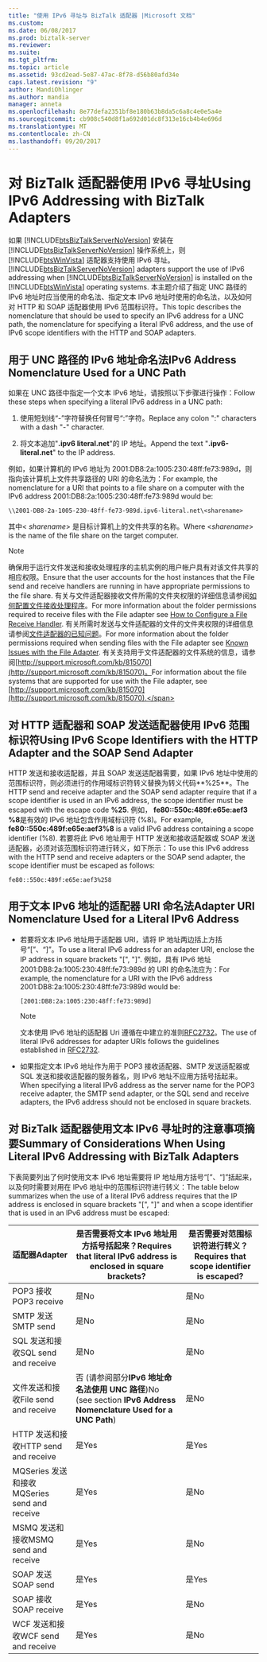 ```yaml
---
title: "使用 IPv6 寻址与 BizTalk 适配器 |Microsoft 文档"
ms.custom: 
ms.date: 06/08/2017
ms.prod: biztalk-server
ms.reviewer: 
ms.suite: 
ms.tgt_pltfrm: 
ms.topic: article
ms.assetid: 93cd2ead-5e87-47ac-8f78-d56b80afd34e
caps.latest.revision: "9"
author: MandiOhlinger
ms.author: mandia
manager: anneta
ms.openlocfilehash: 8e77defa2351bf8e180b63b8da5c6a8c4e0e5a4e
ms.sourcegitcommit: cb908c540d8f1a692d01dc8f313e16cb4b4e696d
ms.translationtype: MT
ms.contentlocale: zh-CN
ms.lasthandoff: 09/20/2017
---
```

# <a name="using-ipv6-addressing-with-biztalk-adapters"></a><span data-ttu-id="6917e-102">对 BizTalk 适配器使用 IPv6 寻址</span><span class="sxs-lookup"><span data-stu-id="6917e-102">Using IPv6 Addressing with BizTalk Adapters</span></span>
<span data-ttu-id="6917e-103">如果 [!INCLUDE[btsBizTalkServerNoVersion](../includes/btsbiztalkservernoversion-md.md)] 安装在 [!INCLUDE[btsBizTalkServerNoVersion](../includes/btsbiztalkservernoversion-md.md)] 操作系统上，则 [!INCLUDE[btsWinVista](../includes/btswinvista-md.md)] 适配器支持使用 IPv6 寻址。</span><span class="sxs-lookup"><span data-stu-id="6917e-103">[!INCLUDE[btsBizTalkServerNoVersion](../includes/btsbiztalkservernoversion-md.md)] adapters support the use of IPv6 addressing when [!INCLUDE[btsBizTalkServerNoVersion](../includes/btsbiztalkservernoversion-md.md)] is installed on the [!INCLUDE[btsWinVista](../includes/btswinvista-md.md)] operating systems.</span></span> <span data-ttu-id="6917e-104">本主题介绍了指定 UNC 路径的 IPv6 地址时应当使用的命名法、指定文本 IPv6 地址时使用的命名法，以及如何对 HTTP 和 SOAP 适配器使用 IPv6 范围标识符。</span><span class="sxs-lookup"><span data-stu-id="6917e-104">This topic describes the nomenclature that should be used to specify an IPv6 address for a UNC path, the nomenclature for specifying a literal IPv6 address, and the use of IPv6 scope identifiers with the HTTP and SOAP adapters.</span></span>  
  
## <a name="ipv6-address-nomenclature-used-for-a-unc-path"></a><span data-ttu-id="6917e-105">用于 UNC 路径的 IPv6 地址命名法</span><span class="sxs-lookup"><span data-stu-id="6917e-105">IPv6 Address Nomenclature Used for a UNC Path</span></span>  
 <span data-ttu-id="6917e-106">如果在 UNC 路径中指定一个文本 IPv6 地址，请按照以下步骤进行操作：</span><span class="sxs-lookup"><span data-stu-id="6917e-106">Follow these steps when specifying a literal IPv6 address in a UNC path:</span></span>  
  
1.  <span data-ttu-id="6917e-107">使用短划线“-”字符替换任何冒号“:”字符。</span><span class="sxs-lookup"><span data-stu-id="6917e-107">Replace any colon ":" characters with a dash "-" character.</span></span>  
  
2.  <span data-ttu-id="6917e-108">将文本追加"**.ipv6 literal.net**"的 IP 地址。</span><span class="sxs-lookup"><span data-stu-id="6917e-108">Append the text "**.ipv6-literal.net**" to the IP address.</span></span>  
  
 <span data-ttu-id="6917e-109">例如，如果计算机的 IPv6 地址为 2001:DB8:2a:1005:230:48ff:fe73:989d，则指向该计算机上文件共享路径的 URI 的命名法为：</span><span class="sxs-lookup"><span data-stu-id="6917e-109">For example, the nomenclature for a URI that points to a file share on a computer with the IPv6 address 2001:DB8:2a:1005:230:48ff:fe73:989d would be:</span></span>  
  
```  
\\2001-DB8-2a-1005-230-48ff-fe73-989d.ipv6-literal.net\<sharename>  
```  
  
 <span data-ttu-id="6917e-110">其中\< *sharename*> 是目标计算机上的文件共享的名称。</span><span class="sxs-lookup"><span data-stu-id="6917e-110">Where \<*sharename*> is the name of the file share on the target computer.</span></span>  
  
> [!NOTE]
>  <span data-ttu-id="6917e-111">确保用于运行文件发送和接收处理程序的主机实例的用户帐户具有对该文件共享的相应权限。</span><span class="sxs-lookup"><span data-stu-id="6917e-111">Ensure that the user accounts for the host instances that the File send and receive handlers are running in have appropriate permissions to the file share.</span></span> <span data-ttu-id="6917e-112">有关与文件适配器接收文件所需的文件夹权限的详细信息请参阅[如何配置文件接收处理程序](http://msdn.microsoft.com/library/68333bb6-d79b-4a82-9742-230f62d535c4)。</span><span class="sxs-lookup"><span data-stu-id="6917e-112">For more information about the folder permissions required to receive files with the File adapter see [How to Configure a File Receive Handler](http://msdn.microsoft.com/library/68333bb6-d79b-4a82-9742-230f62d535c4).</span></span> <span data-ttu-id="6917e-113">有关所需时发送与文件适配器的文件的文件夹权限的详细信息请参阅[文件适配器的已知问题](../core/known-issues-with-the-file-adapter.md)。</span><span class="sxs-lookup"><span data-stu-id="6917e-113">For more information about the folder permissions required when sending files with the File adapter see [Known Issues with the File Adapter](../core/known-issues-with-the-file-adapter.md).</span></span> <span data-ttu-id="6917e-114">有关支持用于文件适配器的文件系统的信息，请参阅[http://support.microsoft.com/kb/815070](http://support.microsoft.com/kb/815070)。</span><span class="sxs-lookup"><span data-stu-id="6917e-114">For information about the file systems that are supported for use with the File adapter, see [http://support.microsoft.com/kb/815070](http://support.microsoft.com/kb/815070).</span></span>  
  
## <a name="using-ipv6-scope-identifiers-with-the-http-adapter-and-the-soap-send-adapter"></a><span data-ttu-id="6917e-115">对 HTTP 适配器和 SOAP 发送适配器使用 IPv6 范围标识符</span><span class="sxs-lookup"><span data-stu-id="6917e-115">Using IPv6 Scope Identifiers with the HTTP Adapter and the SOAP Send Adapter</span></span>  
 <span data-ttu-id="6917e-116">HTTP 发送和接收适配器，并且 SOAP 发送适配器需要，如果 IPv6 地址中使用的范围标识符，则必须进行的作用域标识符转义替换为转义代码**%25**。</span><span class="sxs-lookup"><span data-stu-id="6917e-116">The HTTP send and receive adapter and the SOAP send adapter require that if a scope identifier is used in an IPv6 address, the scope identifier must be escaped with the escape code **%25**.</span></span> <span data-ttu-id="6917e-117">例如， **fe80::550c:489f:e65e:aef3 %8**是有效的 IPv6 地址包含作用域标识符 (%8)。</span><span class="sxs-lookup"><span data-stu-id="6917e-117">For example, **fe80::550c:489f:e65e:aef3%8** is a valid IPv6 address containing a scope identifier (%8).</span></span> <span data-ttu-id="6917e-118">若要将此 IPv6 地址用于 HTTP 发送和接收适配器或 SOAP 发送适配器，必须对该范围标识符进行转义，如下所示：</span><span class="sxs-lookup"><span data-stu-id="6917e-118">To use this IPv6 address with the HTTP send and receive adapters or the SOAP send adapter, the scope identifier must be escaped as follows:</span></span>  
  
```  
fe80::550c:489f:e65e:aef3%258  
```  
  
## <a name="adapter-uri-nomenclature-used-for-a-literal-ipv6-address"></a><span data-ttu-id="6917e-119">用于文本 IPv6 地址的适配器 URI 命名法</span><span class="sxs-lookup"><span data-stu-id="6917e-119">Adapter URI Nomenclature Used for a Literal IPv6 Address</span></span>  
  
-   <span data-ttu-id="6917e-120">若要将文本 IPv6 地址用于适配器 URI，请将 IP 地址两边括上方括号“[”、“]”。</span><span class="sxs-lookup"><span data-stu-id="6917e-120">To use a literal IPv6 address for an adapter URI, enclose the IP address in square brackets "[", "]".</span></span> <span data-ttu-id="6917e-121">例如，具有 IPv6 地址 2001:DB8:2a:1005:230:48ff:fe73:989d 的 URI 的命名法应为：</span><span class="sxs-lookup"><span data-stu-id="6917e-121">For example, the nomenclature for a URI with the IPv6 address 2001:DB8:2a:1005:230:48ff:fe73:989d would be:</span></span>  
  
    ```  
    [2001:DB8:2a:1005:230:48ff:fe73:989d]  
    ```  
  
    > [!NOTE]
    >  <span data-ttu-id="6917e-122">文本使用 IPv6 地址的适配器 Uri 遵循在中建立的准则[RFC2732](http://go.microsoft.com/fwlink/?LinkId=90375)。</span><span class="sxs-lookup"><span data-stu-id="6917e-122">The use of literal IPv6 addresses for adapter URIs follows the guidelines established in [RFC2732](http://go.microsoft.com/fwlink/?LinkId=90375).</span></span>  
  
-   <span data-ttu-id="6917e-123">如果指定文本 IPv6 地址作为用于 POP3 接收适配器、SMTP 发送适配器或 SQL 发送和接收适配器的服务器名，则 IPv6 地址不应用方括号括起来。</span><span class="sxs-lookup"><span data-stu-id="6917e-123">When specifying a literal IPv6 address as the server name for the POP3 receive adapter, the SMTP send adapter, or the SQL send and receive adapters, the IPv6 address should not be enclosed in square brackets.</span></span>  
  
## <a name="summary-of-considerations-when-using-literal-ipv6-addressing-with-biztalk-adapters"></a><span data-ttu-id="6917e-124">对 BizTalk 适配器使用文本 IPv6 寻址时的注意事项摘要</span><span class="sxs-lookup"><span data-stu-id="6917e-124">Summary of Considerations When Using Literal IPv6 Addressing with BizTalk Adapters</span></span>  
 <span data-ttu-id="6917e-125">下表简要列出了何时使用文本 IPv6 地址需要将 IP 地址用方括号“[”、“]”括起来，以及何时需要对用在 IPv6 地址中的范围标识符进行转义：</span><span class="sxs-lookup"><span data-stu-id="6917e-125">The table below summarizes when the use of a literal IPv6 address requires that the IP address is enclosed in square brackets "[", "]" and when a scope identifier that is used in an IPv6 address must be escaped:</span></span>  
  
|<span data-ttu-id="6917e-126">适配器</span><span class="sxs-lookup"><span data-stu-id="6917e-126">Adapter</span></span>|<span data-ttu-id="6917e-127">是否需要将文本 IPv6 地址用方括号括起来？</span><span class="sxs-lookup"><span data-stu-id="6917e-127">Requires that literal IPv6 address is enclosed in square brackets?</span></span>|<span data-ttu-id="6917e-128">是否需要对范围标识符进行转义？</span><span class="sxs-lookup"><span data-stu-id="6917e-128">Requires that scope identifier is escaped?</span></span>|  
|-------------|------------------------------------------------------------------------|------------------------------------------------|  
|<span data-ttu-id="6917e-129">POP3 接收</span><span class="sxs-lookup"><span data-stu-id="6917e-129">POP3 receive</span></span>|<span data-ttu-id="6917e-130">是</span><span class="sxs-lookup"><span data-stu-id="6917e-130">No</span></span>|<span data-ttu-id="6917e-131">是</span><span class="sxs-lookup"><span data-stu-id="6917e-131">No</span></span>|  
|<span data-ttu-id="6917e-132">SMTP 发送</span><span class="sxs-lookup"><span data-stu-id="6917e-132">SMTP send</span></span>|<span data-ttu-id="6917e-133">是</span><span class="sxs-lookup"><span data-stu-id="6917e-133">No</span></span>|<span data-ttu-id="6917e-134">是</span><span class="sxs-lookup"><span data-stu-id="6917e-134">No</span></span>|  
|<span data-ttu-id="6917e-135">SQL 发送和接收</span><span class="sxs-lookup"><span data-stu-id="6917e-135">SQL send and receive</span></span>|<span data-ttu-id="6917e-136">是</span><span class="sxs-lookup"><span data-stu-id="6917e-136">No</span></span>|<span data-ttu-id="6917e-137">是</span><span class="sxs-lookup"><span data-stu-id="6917e-137">No</span></span>|  
|<span data-ttu-id="6917e-138">文件发送和接收</span><span class="sxs-lookup"><span data-stu-id="6917e-138">File send and receive</span></span>|<span data-ttu-id="6917e-139">否 (请参阅部分**IPv6 地址命名法使用 UNC 路径**)</span><span class="sxs-lookup"><span data-stu-id="6917e-139">No (see section **IPv6 Address Nomenclature Used for a UNC Path**)</span></span>|<span data-ttu-id="6917e-140">是</span><span class="sxs-lookup"><span data-stu-id="6917e-140">No</span></span>|  
|<span data-ttu-id="6917e-141">HTTP 发送和接收</span><span class="sxs-lookup"><span data-stu-id="6917e-141">HTTP send and receive</span></span>|<span data-ttu-id="6917e-142">是</span><span class="sxs-lookup"><span data-stu-id="6917e-142">Yes</span></span>|<span data-ttu-id="6917e-143">是</span><span class="sxs-lookup"><span data-stu-id="6917e-143">Yes</span></span>|  
|<span data-ttu-id="6917e-144">MQSeries 发送和接收</span><span class="sxs-lookup"><span data-stu-id="6917e-144">MQSeries send and receive</span></span>|<span data-ttu-id="6917e-145">是</span><span class="sxs-lookup"><span data-stu-id="6917e-145">Yes</span></span>|<span data-ttu-id="6917e-146">是</span><span class="sxs-lookup"><span data-stu-id="6917e-146">No</span></span>|  
|<span data-ttu-id="6917e-147">MSMQ 发送和接收</span><span class="sxs-lookup"><span data-stu-id="6917e-147">MSMQ send and receive</span></span>|<span data-ttu-id="6917e-148">是</span><span class="sxs-lookup"><span data-stu-id="6917e-148">Yes</span></span>|<span data-ttu-id="6917e-149">是</span><span class="sxs-lookup"><span data-stu-id="6917e-149">No</span></span>|  
|<span data-ttu-id="6917e-150">SOAP 发送</span><span class="sxs-lookup"><span data-stu-id="6917e-150">SOAP send</span></span>|<span data-ttu-id="6917e-151">是</span><span class="sxs-lookup"><span data-stu-id="6917e-151">Yes</span></span>|<span data-ttu-id="6917e-152">是</span><span class="sxs-lookup"><span data-stu-id="6917e-152">Yes</span></span>|  
|<span data-ttu-id="6917e-153">SOAP 接收</span><span class="sxs-lookup"><span data-stu-id="6917e-153">SOAP receive</span></span>|<span data-ttu-id="6917e-154">是</span><span class="sxs-lookup"><span data-stu-id="6917e-154">Yes</span></span>|<span data-ttu-id="6917e-155">是</span><span class="sxs-lookup"><span data-stu-id="6917e-155">No</span></span>|  
|<span data-ttu-id="6917e-156">WCF 发送和接收</span><span class="sxs-lookup"><span data-stu-id="6917e-156">WCF send and receive</span></span>|<span data-ttu-id="6917e-157">是</span><span class="sxs-lookup"><span data-stu-id="6917e-157">Yes</span></span>|<span data-ttu-id="6917e-158">是</span><span class="sxs-lookup"><span data-stu-id="6917e-158">No</span></span>|